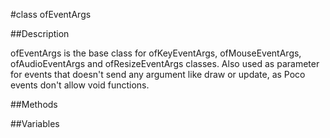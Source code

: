 #class ofEventArgs

##Description



ofEventArgs is the base class for ofKeyEventArgs, ofMouseEventArgs, ofAudioEventArgs and ofResizeEventArgs classes. Also used as parameter for events that doesn't send any argument like draw or update, as Poco events don't allow void functions.



##Methods



##Variables



